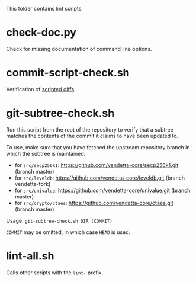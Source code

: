 This folder contains lint scripts.

check-doc.py
============
Check for missing documentation of command line options.

commit-script-check.sh
======================
Verification of [scripted diffs](/doc/developer-notes.md#scripted-diffs).

git-subtree-check.sh
====================
Run this script from the root of the repository to verify that a subtree matches the contents of
the commit it claims to have been updated to.

To use, make sure that you have fetched the upstream repository branch in which the subtree is
maintained:
* for `src/secp256k1`: https://github.com/vendetta-core/secp256k1.git (branch master)
* for `src/leveldb`: https://github.com/vendetta-core/leveldb.git (branch vendetta-fork)
* for `src/univalue`: https://github.com/vendetta-core/univalue.git (branch master)
* for `src/crypto/ctaes`: https://github.com/vendetta-core/ctaes.git (branch master)

Usage: `git-subtree-check.sh DIR (COMMIT)`

`COMMIT` may be omitted, in which case `HEAD` is used.

lint-all.sh
===========
Calls other scripts with the `lint-` prefix.
